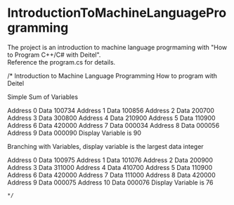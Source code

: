 # IntroductionToMachineLanguageProgramming

The project is an introduction to machine language progrmaming with "How to Program C++/C# with Deitel".  
Reference the program.cs for details. 

/*  Introduction to Machine Language Programming How to program with Deitel

 Simple Sum of Variables

 Address 0 Data 100734
 Address 1 Data 100856
 Address 2 Data 200700
 Address 3 Data 300800
 Address 4 Data 210900
 Address 5 Data 110900
 Address 6 Data 420000
 Address 7 Data 000034
 Address 8 Data 000056
 Address 9 Data 000090
Display Variable is 90

 Branching with Variables, display variable is the largest data integer

 Address 0 Data 100975
 Address 1 Data 101076
 Address 2 Data 200900
 Address 3 Data 311000
 Address 4 Data 410700
 Address 5 Data 110900
 Address 6 Data 420000
 Address 7 Data 111000
 Address 8 Data 420000
 Address 9 Data 000075
 Address 10 Data 000076
Display Variable is 76

    */
